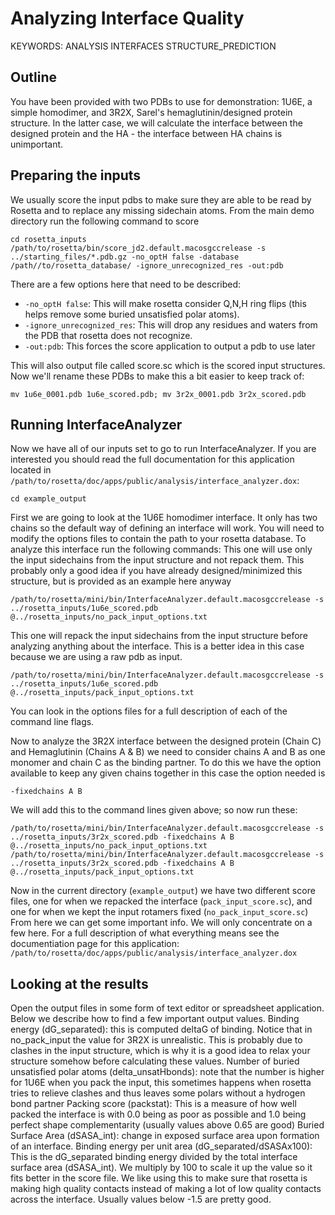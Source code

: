 Analyzing Interface Quality
===========================

KEYWORDS: ANALYSIS INTERFACES STRUCTURE_PREDICTION

Outline
-------
You have been provided with two PDBs to use for demonstration: 1U6E, a simple homodimer, and 3R2X, Sarel's hemaglutinin/designed protein structure.  In the latter case, we will calculate the interface between the designed protein and the HA - the interface between HA chains is unimportant.

Preparing the inputs
--------------------
We usually score the input pdbs to make sure they are able to be read by Rosetta and to replace any missing sidechain atoms.
From the main demo directory run the following command to score 

    cd rosetta_inputs
    /path/to/rosetta/bin/score_jd2.default.macosgccrelease -s ../starting_files/*.pdb.gz -no_optH false -database /path//to/rosetta_database/ -ignore_unrecognized_res -out:pdb

There are a few options here that need to be described:
* `-no_optH false`: This will make rosetta consider Q,N,H ring flips (this helps remove some buried unsatisfied polar atoms).
* `-ignore_unrecognized_res`: This will drop any residues and waters from the PDB that rosetta does not recognize.
* `-out:pdb`: This forces the score application to output a pdb to use later

This will also output file called score.sc which is the scored input structures.
Now we'll rename these PDBs to make this a bit easier to keep track of:

    mv 1u6e_0001.pdb 1u6e_scored.pdb; mv 3r2x_0001.pdb 3r2x_scored.pdb

Running InterfaceAnalyzer
-------------------------
Now we have all of our inputs set to go to run InterfaceAnalyzer.
If you are interested you should read the full documentation for this application located in `/path/to/rosetta/doc/apps/public/analysis/interface_analyzer.dox`:

    cd example_output

First we are going to look at the 1U6E homodimer interface.  It only has two chains so the default way of defining an interface will work. 
You will need to modify the options files to contain the path to your rosetta database.
To analyze this interface run the following commands:
This one will use only the input sidechains from the input structure and not repack them.  This probably only a good idea if you have already designed/minimized this structure, but is provided as an example here anyway

    /path/to/rosetta/mini/bin/InterfaceAnalyzer.default.macosgccrelease -s ../rosetta_inputs/1u6e_scored.pdb @../rosetta_inputs/no_pack_input_options.txt

This one will repack the input sidechains from the input structure before analyzing anything about the interface. This is a better idea in this case because we are using a raw pdb as input.

    /path/to/rosetta/mini/bin/InterfaceAnalyzer.default.macosgccrelease -s ../rosetta_inputs/1u6e_scored.pdb @../rosetta_inputs/pack_input_options.txt

You can look in the options files for a full description of each of the command line flags.

Now to analyze the 3R2X interface between the designed protein (Chain C) and Hemaglutinin (Chains A & B)  we need to consider chains A and B as one monomer and chain C as the binding partner. To do this we have the option available to keep any given chains together in this case the option needed is 

    -fixedchains A B

We will add this to the command lines given above; so now run these:

    /path/to/rosetta/mini/bin/InterfaceAnalyzer.default.macosgccrelease -s ../rosetta_inputs/3r2x_scored.pdb -fixedchains A B @../rosetta_inputs/no_pack_input_options.txt
    /path/to/rosetta/mini/bin/InterfaceAnalyzer.default.macosgccrelease -s ../rosetta_inputs/3r2x_scored.pdb -fixedchains A B @../rosetta_inputs/pack_input_options.txt

Now in the current directory (`example_output`) we have two different score files, one for when we repacked the interface (`pack_input_score.sc`), and one for when we kept the input rotamers fixed (`no_pack_input_score.sc`)
From here we can get some important info.  We will only concentrate on a few here. For a full description of what everything means see the documentiation page for this application: `/path/to/rosetta/doc/apps/public/analysis/interface_analyzer.dox`

Looking at the results
----------------------
Open the output files in some form of text editor or spreadsheet application.  Below we describe how to find a few important output values.
Binding energy (dG_separated): this is computed deltaG of binding. Notice that in no_pack_input the value for 3R2X is unrealistic.  This is probably due to clashes in the input structure, which is why it is a good idea to relax your structure somehow before calculating these values.
Number of buried unsatisfied polar atoms (delta_unsatHbonds): note that the number is higher for 1U6E when you pack the input, this sometimes happens when rosetta tries to relieve clashes and thus leaves some polars without a hydrogen bond partner
Packing score (packstat): This is a measure of how well packed the interface is with 0.0 being as poor as possible and 1.0 being perfect shape complementarity (usually values above 0.65 are good)
Buried Surface Area (dSASA_int): change in exposed surface area upon formation of an interface.
Binding energy per unit area (dG_separated/dSASAx100): This is the dG_separated binding energy divided by the total interface surface area (dSASA_int). We multiply by 100 to scale it up the value so it fits better in the score file.  We like using this to make sure that rosetta is making high quality contacts instead of making a lot of low quality contacts across the interface.  Usually values below -1.5 are pretty good. 

